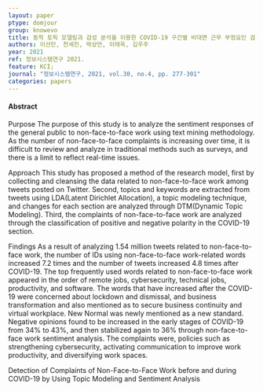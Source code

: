 ```yaml
---
layout: paper
ptype: domjour
group: knowevo
title: 동적 토픽 모델링과 감성 분석을 이용한 COVID-19 구간별 비대면 근무 부정요인 검출에 관한 연구
authors: 이선민, 천세진, 박상언, 이태욱, 김우주
year: 2021
ref: 정보시스템연구 2021.
feature: KCI;
journal: "정보시스템연구, 2021, vol.30, no.4, pp. 277-301"
categories: papers
---
```


<h4><span class="badge badge-info">Abstract</span></h4>
<span class="badge badge-danger">Purpose</span>  The purpose of this study is to analyze the sentiment responses of the general public to non-face-to-face work using text mining methodology. As the number of non-face-to-face complaints is increasing over time, it is difficult to review and analyze in traditional methods such as surveys, and there is a limit to reflect real-time issues.


<span class="badge badge-danger">Approach</span> This study has proposed a method of the research model, first by collecting and cleansing the data related to non-face-to-face work among tweets posted on Twitter. Second, topics and keywords are extracted from tweets using LDA(Latent Dirichlet Allocation), a topic modeling technique, and changes for each section are analyzed through DTM(Dynamic Topic Modeling). Third, the complaints of non-face-to-face work are analyzed through the classification of positive and negative polarity in the COVID-19 section.


<span class="badge badge-danger">Findings</span> As a result of analyzing 1.54 million tweets related to non-face-to-face work, the number of IDs using non-face-to-face work-related words increased 7.2 times and the number of tweets increased 4.8 times after COVID-19. The top frequently used words related to non-face-to-face work appeared in the order of remote jobs, cybersecurity, technical jobs, productivity, and software. The words that have increased after the COVID-19 were concerned about lockdown and dismissal, and business transformation and also mentioned as to secure business continuity and virtual workplace. New Normal was newly mentioned as a new standard. Negative opinions found to be increased in the early stages of COVID-19 from 34% to 43%, and then stabilized again to 36% through non-face-to-face work sentiment analysis. The complaints were, policies such as strengthening cybersecurity, activating communication to improve work productivity, and diversifying work spaces.

<div class="alert alert-warning" role="alert">
  Detection of Complaints of Non-Face-to-Face Work before and during COVID-19 by Using Topic Modeling and Sentiment Analysis
</div>
